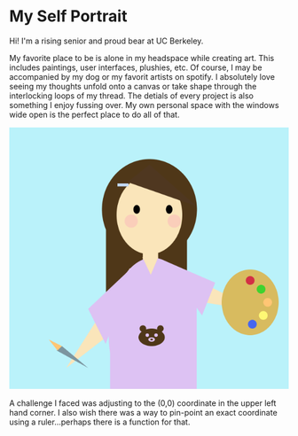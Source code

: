 
# My Self Portrait

Hi! I'm a rising senior and proud bear at UC Berkeley. 

My favorite place to be is alone in my headspace while creating art. This includes paintings, user interfaces, plushies, etc. Of course, I may be accompanied by my dog or my favorit artists on spotify. I absolutely love seeing my thoughts unfold onto a canvas or take shape through the interlocking loops of my thread. The detials of every project is also something I enjoy fussing over. My own personal space with the windows wide open is the perfect place to do all of that.  

![image](/July8/selfportrait.png)

A challenge I faced was adjusting to the (0,0) coordinate in the upper left hand corner. I also wish there was a way to pin-point an exact coordinate using a ruler...perhaps there is a function for that. 
